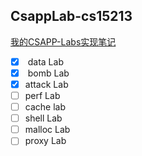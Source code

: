 ## CsappLab-cs15213

[我的CSAPP-Labs实现笔记](https://pkunicor.github.io/2023/03/15/10-59-10/)

- [x]  data Lab 
- [x]  bomb Lab 
- [x]  attack Lab
- [ ]  perf Lab
- [ ]  cache lab
- [ ]  shell Lab
- [ ]  malloc Lab
- [ ]  proxy Lab
